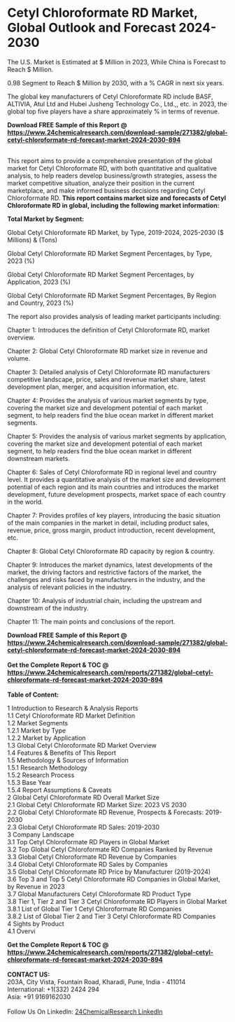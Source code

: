 <h1>Cetyl Chloroformate RD Market, Global Outlook and Forecast 2024-2030</h1><p>
The U.S. Market is Estimated at $ Million in 2023, While China is Forecast to Reach $ Million.</p><p>
0.98 Segment to Reach $ Million by 2030, with a % CAGR in next six years.</p><p>
The global key manufacturers of Cetyl Chloroformate RD include BASF, ALTIVIA, Atul Ltd and Hubei Jusheng Technology Co., Ltd.,, etc. in 2023, the global top five players have a share approximately % in terms of revenue.</p><div><b>Download FREE Sample of this Report @ 
            <a href="https://www.24chemicalresearch.com/download-sample/271382/global-cetyl-chloroformate-rd-forecast-market-2024-2030-894">
            https://www.24chemicalresearch.com/download-sample/271382/global-cetyl-chloroformate-rd-forecast-market-2024-2030-894</a></b></div><br><p>
This report aims to provide a comprehensive presentation of the global market for Cetyl Chloroformate RD, with both quantitative and qualitative analysis, to help readers develop business/growth strategies, assess the market competitive situation, analyze their position in the current marketplace, and make informed business decisions regarding Cetyl Chloroformate RD. <strong>This report contains market size and forecasts of Cetyl Chloroformate RD in global, including the following market information:</strong>
</p><p>
<strong>Total Market by Segment:</strong></p><p>
Global Cetyl Chloroformate RD Market, by Type, 2019-2024, 2025-2030 ($ Millions) &amp; (Tons)</p><p>
Global Cetyl Chloroformate RD Market Segment Percentages, by Type, 2023 (%)</p><p>
</p><p>
Global Cetyl Chloroformate RD Market Segment Percentages, by Application, 2023 (%)</p><p>
</p><p>
Global Cetyl Chloroformate RD Market Segment Percentages, By Region and Country, 2023 (%)</p><p>
</p><p>
The report also provides analysis of leading market participants including:</p><p>
</p><p>
</p><p>
Chapter 1: Introduces the definition of Cetyl Chloroformate RD, market overview.</p><p>
Chapter 2: Global Cetyl Chloroformate RD market size in revenue and volume.</p><p>
Chapter 3: Detailed analysis of Cetyl Chloroformate RD manufacturers competitive landscape, price, sales and revenue market share, latest development plan, merger, and acquisition information, etc.</p><p>
Chapter 4: Provides the analysis of various market segments by type, covering the market size and development potential of each market segment, to help readers find the blue ocean market in different market segments.</p><p>
Chapter 5: Provides the analysis of various market segments by application, covering the market size and development potential of each market segment, to help readers find the blue ocean market in different downstream markets.</p><p>
Chapter 6: Sales of Cetyl Chloroformate RD in regional level and country level. It provides a quantitative analysis of the market size and development potential of each region and its main countries and introduces the market development, future development prospects, market space of each country in the world.</p><p>
Chapter 7: Provides profiles of key players, introducing the basic situation of the main companies in the market in detail, including product sales, revenue, price, gross margin, product introduction, recent development, etc.</p><p>
Chapter 8: Global Cetyl Chloroformate RD capacity by region &amp; country.</p><p>
Chapter 9: Introduces the market dynamics, latest developments of the market, the driving factors and restrictive factors of the market, the challenges and risks faced by manufacturers in the industry, and the analysis of relevant policies in the industry.</p><p>
Chapter 10: Analysis of industrial chain, including the upstream and downstream of the industry.</p><p>
Chapter 11: The main points and conclusions of the report.</p><div><b>Download FREE Sample of this Report @ 
            <a href="https://www.24chemicalresearch.com/download-sample/271382/global-cetyl-chloroformate-rd-forecast-market-2024-2030-894">
            https://www.24chemicalresearch.com/download-sample/271382/global-cetyl-chloroformate-rd-forecast-market-2024-2030-894</a></b></div><br><div><b>Get the Complete Report & TOC @ 
            <a href="https://www.24chemicalresearch.com/reports/271382/global-cetyl-chloroformate-rd-forecast-market-2024-2030-894">
            https://www.24chemicalresearch.com/reports/271382/global-cetyl-chloroformate-rd-forecast-market-2024-2030-894</a></b></div><br>
            <b>Table of Content:</b><p>1 Introduction to Research & Analysis Reports<br />
    1.1 Cetyl Chloroformate RD Market Definition<br />
    1.2 Market Segments<br />
        1.2.1 Market by Type<br />
        1.2.2 Market by Application<br />
    1.3 Global Cetyl Chloroformate RD Market Overview<br />
    1.4 Features & Benefits of This Report<br />
    1.5 Methodology & Sources of Information<br />
        1.5.1 Research Methodology<br />
        1.5.2 Research Process<br />
        1.5.3 Base Year<br />
        1.5.4 Report Assumptions & Caveats<br />
2 Global Cetyl Chloroformate RD Overall Market Size<br />
    2.1 Global Cetyl Chloroformate RD Market Size: 2023 VS 2030<br />
    2.2 Global Cetyl Chloroformate RD Revenue, Prospects & Forecasts: 2019-2030<br />
    2.3 Global Cetyl Chloroformate RD Sales: 2019-2030<br />
3 Company Landscape<br />
    3.1 Top Cetyl Chloroformate RD Players in Global Market<br />
    3.2 Top Global Cetyl Chloroformate RD Companies Ranked by Revenue<br />
    3.3 Global Cetyl Chloroformate RD Revenue by Companies<br />
    3.4 Global Cetyl Chloroformate RD Sales by Companies<br />
    3.5 Global Cetyl Chloroformate RD Price by Manufacturer (2019-2024)<br />
    3.6 Top 3 and Top 5 Cetyl Chloroformate RD Companies in Global Market, by Revenue in 2023<br />
    3.7 Global Manufacturers Cetyl Chloroformate RD Product Type<br />
    3.8 Tier 1, Tier 2 and Tier 3 Cetyl Chloroformate RD Players in Global Market<br />
        3.8.1 List of Global Tier 1 Cetyl Chloroformate RD Companies<br />
        3.8.2 List of Global Tier 2 and Tier 3 Cetyl Chloroformate RD Companies<br />
4 Sights by Product<br />
    4.1 Overvi</p><div><b>Get the Complete Report & TOC @ 
            <a href="https://www.24chemicalresearch.com/reports/271382/global-cetyl-chloroformate-rd-forecast-market-2024-2030-894">
            https://www.24chemicalresearch.com/reports/271382/global-cetyl-chloroformate-rd-forecast-market-2024-2030-894</a></b></div><br><b>CONTACT US:</b><br>
            203A, City Vista, Fountain Road, Kharadi, Pune, India - 411014<br>
            International: +1(332) 2424 294<br>
            Asia: +91 9169162030 <br><br>
            Follow Us On LinkedIn: <a href="https://www.linkedin.com/company/24chemicalresearch/">24ChemicalResearch LinkedIn</a>